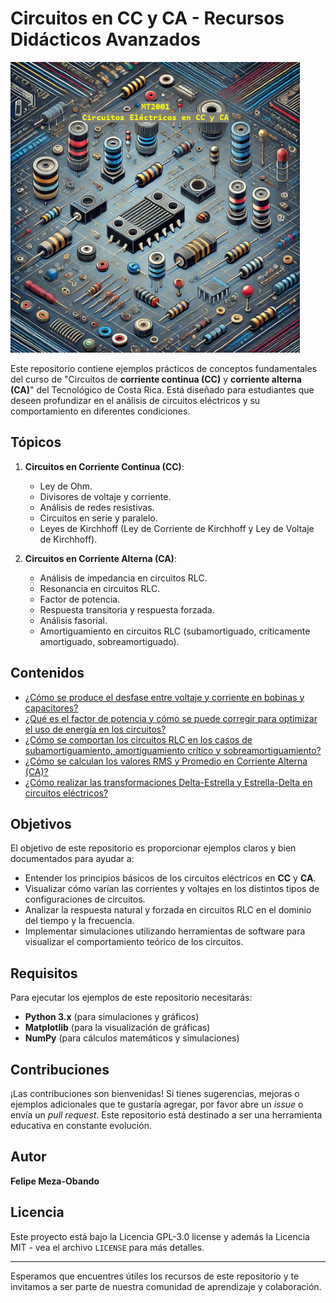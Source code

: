 # Circuitos en CC y CA - Recursos Didácticos Avanzados

<img src="mt2001.png" alt="Circuitos eléctricos en CC y CA" width="463" height="465"/>

Este repositorio contiene ejemplos prácticos de conceptos fundamentales del curso de "Circuitos de **corriente continua (CC)** y **corriente alterna (CA)**" del Tecnológico de Costa Rica. Está diseñado para estudiantes que deseen profundizar en el análisis de circuitos eléctricos y su comportamiento en diferentes condiciones.

## Tópicos

1. **Circuitos en Corriente Continua (CC)**:
    - Ley de Ohm.
    - Divisores de voltaje y corriente.
    - Análisis de redes resistivas.
    - Circuitos en serie y paralelo.
    - Leyes de Kirchhoff (Ley de Corriente de Kirchhoff y Ley de Voltaje de Kirchhoff).

2. **Circuitos en Corriente Alterna (CA)**:
    - Análisis de impedancia en circuitos RLC.
    - Resonancia en circuitos RLC.
    - Factor de potencia.
    - Respuesta transitoria y respuesta forzada.
    - Análisis fasorial.
    - Amortiguamiento en circuitos RLC (subamortiguado, críticamente amortiguado, sobreamortiguado).
  
## Contenidos

- [¿Cómo se produce el desfase entre voltaje y corriente en bobinas y capacitores?](./Desfases_i_v_en_CyL.ipynb)
- [¿Qué es el factor de potencia y cómo se puede corregir para optimizar el uso de energía en los circuitos?](./Corrección_Factor_de_Potencia.ipynb)
- [¿Cómo se comportan los circuitos RLC en los casos de subamortiguamiento, amortiguamiento crítico y sobreamortiguamiento?](./RLC_Amortiguamiento.ipynb)
- [¿Cómo se calculan los valores RMS y Promedio en Corriente Alterna (CA)?](./Valores_RMS_y_Promedio_en_Corriente_Alterna.ipynb)
- [¿Cómo realizar las transformaciones Delta-Estrella y Estrella-Delta en circuitos eléctricos?](./Delta_Estrella.ipynb.ipynb)

## Objetivos

El objetivo de este repositorio es proporcionar ejemplos claros y bien documentados para ayudar a:
- Entender los principios básicos de los circuitos eléctricos en **CC** y **CA**.
- Visualizar cómo varían las corrientes y voltajes en los distintos tipos de configuraciones de circuitos.
- Analizar la respuesta natural y forzada en circuitos RLC en el dominio del tiempo y la frecuencia.
- Implementar simulaciones utilizando herramientas de software para visualizar el comportamiento teórico de los circuitos.

## Requisitos

Para ejecutar los ejemplos de este repositorio necesitarás:

- **Python 3.x** (para simulaciones y gráficos)
- **Matplotlib** (para la visualización de gráficas)
- **NumPy** (para cálculos matemáticos y simulaciones)

## Contribuciones

¡Las contribuciones son bienvenidas! Si tienes sugerencias, mejoras o ejemplos adicionales que te gustaría agregar, por favor abre un *issue* o envía un *pull request*. Este repositorio está destinado a ser una herramienta educativa en constante evolución.

## Autor
**Felipe Meza-Obando**

## Licencia
Este proyecto está bajo la Licencia GPL-3.0 license y además la Licencia MIT - vea el archivo `LICENSE` para más detalles.

---

Esperamos que encuentres útiles los recursos de este repositorio y te invitamos a ser parte de nuestra comunidad de aprendizaje y colaboración.
